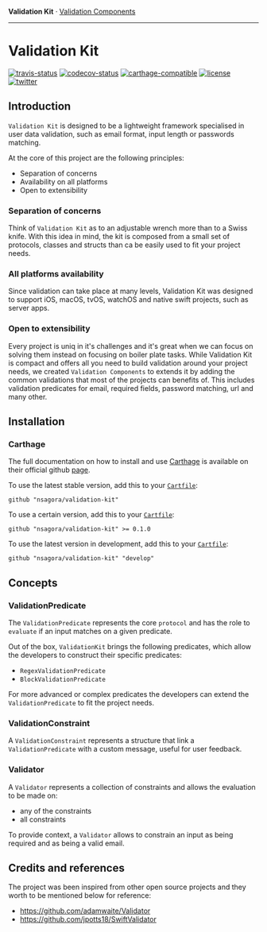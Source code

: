 __Validation Kit__ · [Validation Components][validation-components]

[validation-kit]: https://github.com/nsagora/validation-kit
[validation-components]: https://github.com/nsagora/validation-components 

-------

# Validation Kit

[![travis-status]][travis-overview] [![codecov-status]][codecov-overview] [![carthage-compatible]][carthage-overview] [![license]][license-overview] [![twitter]][twitter-overview]

[license]: https://img.shields.io/badge/license-Apache%20License%202.0-blue.svg?style=flat
[license-overview]: http://choosealicense.com/licenses/apache-2.0/

[twitter]: https://img.shields.io/badge/twitter-%40nsgaora-blue.svg?style=flat
[twitter-overview]: https://twitter.com/nsagora

[travis-status]: https://travis-ci.org/nsagora/validation-kit.svg?branch=develop
[travis-overview]: https://travis-ci.org/nsagora/validation-kit

[codecov-status]: https://codecov.io/gh/nsagora/validation-kit/branch/develop/graph/badge.svg
[codecov-overview]: https://codecov.io/gh/nsagora/validation-kit 

[carthage-compatible]: https://img.shields.io/badge/carthage-compatible-4BC51D.svg?style=flat
[carthage-overview]: https://github.com/Carthage/Carthage

## Introduction

`Validation Kit` is designed to be a lightweight framework specialised in user data validation, such as email format, input length or passwords matching.

At the core of this project are the following principles:

- Separation of concerns
- Availability on all platforms 
- Open to extensibility

### Separation of concerns

Think of `Validation Kit` as to an adjustable wrench more than to a Swiss knife. 
With this idea in mind, the kit is composed from a small set of protocols, classes and structs than ca be easily used to fit your project needs.

### All platforms availability

Since validation can take place at many levels, Validation Kit was designed to support iOS, macOS, tvOS, watchOS and native swift projects, such as server apps.

### Open to extensibility

Every project is uniq in it's challenges and it's great when we can focus on solving them instead on focusing on boiler plate tasks. 
While Validation Kit is compact and offers all you need to build validation around your project needs, we created `Validation Components` to extends it by adding the common validations that most of the projects can benefits of.
This includes validation predicates for email, required fields, password matching, url and many other.     

## Installation

### Carthage

The full documentation on how to install and use [Carthage][carthage] is available on their official github [page][carthage].

To use the latest stable version, add this to your [`Cartfile`][carthage-cartfile]:

``` 
github "nsagora/validation-kit" 
```

To use a certain version, add this to your [`Cartfile`][carthage-cartfile]:

``` 
github "nsagora/validation-kit" >= 0.1.0 
```

To use the latest version in development, add this to your [`Cartfile`][carthage-cartfile]:

``` 
github "nsagora/validation-kit" "develop" 
```

[carthage]: https://github.com/Carthage/Carthage
[carthage-cartfile]: https://github.com/Carthage/Carthage/blob/master/Documentation/Artifacts.md#cartfile

## Concepts

### ValidationPredicate

The `ValidationPredicate` represents the core `protocol` and has the role to `evaluate` if an input matches on a given predicate.

Out of the box, `ValidationKit` brings the following predicates, which allow the developers to construct their specific predicates:
- `RegexValidationPredicate`
- `BlockValidationPredicate`

For more advanced or complex predicates the developers can extend the `ValidationPredicate` to fit the project needs.

### ValidationConstraint

A `ValidationConstraint` represents a structure that link a `ValidationPredicate` with a custom message, useful for user feedback.

### Validator

A `Validator` represents a collection of constraints and allows the evaluation to be made on:
- any of the constraints
- all constraints

To provide context, a `Validator` allows to constrain an input as being required and as being a valid email.

## Credits and references

The project was been inspired from other open source projects and they worth to be mentioned below for reference:

- https://github.com/adamwaite/Validator
- https://github.com/jpotts18/SwiftValidator